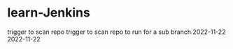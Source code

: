 # learn-Jenkins
trigger to scan repo
trigger to scan repo to run for a sub branch
2022-11-22
2022-11-22

